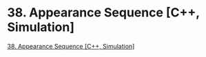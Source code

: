 # 38. Appearance Sequence [C++, Simulation]
[38. Appearance Sequence [C++, Simulation]](https://aiwithcloud.com/2022/09/15/38-_appearance_sequence_c_simulation/)